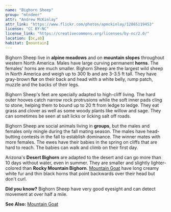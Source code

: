 ```yaml
---
name: "Bighorn Sheep"
group: "mtndeer"
attr: "Andrew McKinlay"
attr_link: "https://www.flickr.com/photos/apmckinlay/12865119453"
license: "CC BY-NC"
license_link: "https://creativecommons.org/licenses/by-nc/2.0/"
location: [bc,ab]
habitat: [mountain]
---
```

Bighorn Sheep live in **alpine meadows** and on **mountain slopes** throughout western North America. Males have large curving permanent **horns**. The females' horns are much smaller. Bighorn Sheep are the largest wild sheep in North America and weigh up to 300 lb and are 3-3.5 ft tall. They have gray-brown **fur** on their back and head with a white belly, rump patch, muzzle and the backs of their legs.

Bighorn Sheep's feet are specially adapted to high-cliff living. The hard outer hooves catch narrow rock protrusions while the soft inner pads cling to stone, helping them to bound up to 20 ft from ledge to ledge. They eat grass and clover as well as some woody plants like willow and sage.  They can sometimes be seen at salt licks or licking salt off roads.

Bighorn Sheep are social animals living in **groups**, but the males and females only mingle during the fall mating season. The males have head-butting contests in the fall to establish dominance. The winner mates with more females. The ewes have their babies in the spring on cliffs that are hard to reach. The babies can walk and climb on their first day.

Arizona's **Desert Bighorn** are adapted to the desert and can go more than 10 days without water, even in summer. They are smaller and slightly lighter-colored than **Rocky Mountain Bighorn**. [Mountain Goat](/animals/mountgoat) have long creamy white fur and thin black horns that point backwards over their head but don't curl.

**Did you know?** Bighorn Sheep have very good eyesight and can detect movement at over half a mile.

<!-- generated, do not edit -->
**See Also:**
[Mountain Goat](/animals/mountgoat)
